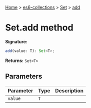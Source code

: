 [Home](./index) &gt; [es6-collections](es6-collections.md) &gt; [Set](es6-collections.set.md) &gt; [add](es6-collections.set.add.md)

# Set.add method


**Signature:**
```javascript
add(value: T): Set<T>;
```
**Returns:** `Set<T>`

## Parameters

|  Parameter | Type | Description |
|  --- | --- | --- |
|  `value` | `T` |  |

